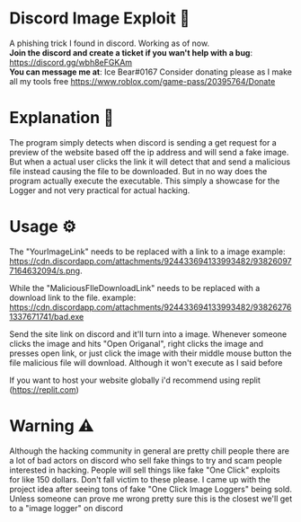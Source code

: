 # Discord Image Exploit 📸
A phishing trick I found in discord. Working as of now.  
**Join the discord and create a ticket if you wan't help with a bug**: https://discord.gg/wbh8eFGKAm <br>
**You can message me at**: Ice Bear#0167
Consider donating please as I make all my tools free https://www.roblox.com/game-pass/20395764/Donate 

# Explanation 📝
The program simply detects when discord is sending a get request for a preview of the website based off the ip address and will send a fake image. 
But when a actual user clicks the link it will detect that and send a malicious file instead causing the file to be downloaded. But in no way does the program actually execute the executable. This simply a showcase for the Logger and not very practical for actual hacking.

# Usage ⚙
The "YourImageLink" needs to be replaced with a link to a image example: https://cdn.discordapp.com/attachments/924433694133993482/938260977164632094/s.png. <br>

While the "MaliciousFIleDownloadLink" needs to be replaced with a download link to the file. example: <br>
https://cdn.discordapp.com/attachments/924433694133993482/938262761337671741/bad.exe <br>

Send the site link on discord and it'll turn into a image.
Whenever someone clicks the image and hits "Open Origanal", right clicks the image and presses open link, or just click the image with their middle mouse button the file malicious file will download. Although it won't execute as I said before <br>

If you want to host your website globally i'd recommend using replit (https://replit.com)
# Warning ⚠
Although the hacking community in general are pretty chill people there are a lot of bad actors on discord who sell fake things to try and scam people interested in hacking. People will sell things like fake "One Click" exploits for like 150 dollars. Don't fall victim to these please. I came up with the project idea after seeing tons of fake "One Click Image Loggers" being sold. Unless someone can prove me wrong pretty sure this is the closest we'll get to a "image logger" on discord
